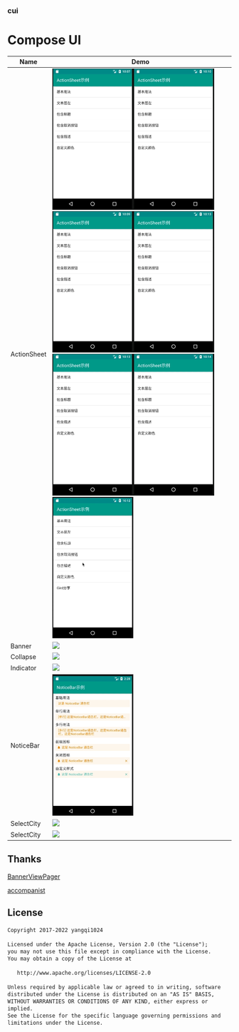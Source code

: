 ### cui

Compose UI
======================
Name | Demo
--- | ---
ActionSheet| <img src="https://github.com/yangqi1024/pic-repo/blob/main/Cui/actionsheet/simple.gif" width="46%"><img src="https://github.com/yangqi1024/pic-repo/blob/main/Cui/actionsheet/title.gif" width="46%"><img src="https://github.com/yangqi1024/pic-repo/blob/main/Cui/actionsheet/left.gif" width="46%"><img src="https://github.com/yangqi1024/pic-repo/blob/main/Cui/actionsheet/withcancel.gif" width="46%"><img src="https://github.com/yangqi1024/pic-repo/blob/main/Cui/actionsheet/withdesc.gif" width="46%"><img src="https://github.com/yangqi1024/pic-repo/blob/main/Cui/actionsheet/customcolor.gif" width="46%"><img src="https://github.com/yangqi1024/pic-repo/blob/main/Cui/actionsheet/gridsheet.gif" width="46%">
Banner| <img src="https://github.com/yangqi1024/pic-repo/blob/main/Cui/banner/Mar-23-2022%2009-57-11.gif" width="46%">
Collapse| <img src="https://github.com/yangqi1024/pic-repo/blob/main/Cui/collapse/collapse.gif" width="46%">
Indicator| <img src="https://github.com/yangqi1024/pic-repo/blob/main/Cui/indicator/indicator.gif" width="46%">
NoticeBar| <img src="https://github.com/yangqi1024/pic-repo/blob/main/Cui/noticebar/noticebar.gif" width="46%">
SelectCity| <img src="https://github.com/yangqi1024/pic-repo/blob/main/Cui/searchbar/searchbar.gif" width="46%">
SelectCity| <img src="https://github.com/yangqi1024/pic-repo/blob/main/Cui/selectcity/selectcity.gif" width="46%">


## Thanks

[BannerViewPager](https://github.com/zhpanvip/BannerViewPager)

[accompanist](https://github.com/google/accompanist)


License
-------

    Copyright 2017-2022 yangqi1024
    
    Licensed under the Apache License, Version 2.0 (the "License");
    you may not use this file except in compliance with the License.
    You may obtain a copy of the License at
    
       http://www.apache.org/licenses/LICENSE-2.0
    
    Unless required by applicable law or agreed to in writing, software
    distributed under the License is distributed on an "AS IS" BASIS,
    WITHOUT WARRANTIES OR CONDITIONS OF ANY KIND, either express or implied.
    See the License for the specific language governing permissions and
    limitations under the License.